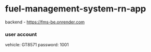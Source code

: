 # fuel-management-system-rn-app
backend - https://fms-be.onrender.com

### user account
vehicle: GT8571
password: 1001